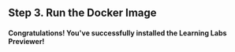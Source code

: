 ## Step 3. Run the Docker Image

#### Congratulations! You've successfully installed the Learning Labs Previewer!


